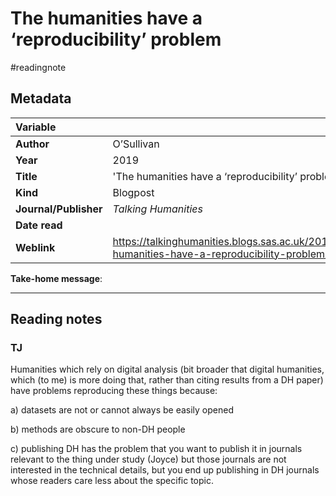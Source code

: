 # The humanities have a ‘reproducibility’ problem
#readingnote 


## Metadata

|   Variable     |  |
|:--------------|:-----------|
| **Author**			|  O’Sullivan     | 
| **Year**				| 		2019	 | 
| **Title**				| 	'The humanities have a ‘reproducibility’ problem'		 | 
| **Kind**				| Blogpost	 | 
| **Journal/Publisher**				| 	*Talking Humanities*		 | 
| **Date read**				| 		 | 
| **Weblink**				| 	https://talkinghumanities.blogs.sas.ac.uk/2019/07/09/the-humanities-have-a-reproducibility-problem/		 | 

**Take-home message**:

---

## Reading notes

### TJ 

Humanities which rely on digital analysis (bit broader that digital humanities, which (to me) is more doing that, rather than citing results from a DH paper) have problems reproducing these things because: 

a) datasets are not or cannot always be easily opened 

b) methods are obscure to non-DH people 

c) publishing DH has the problem that you want to publish it in journals relevant to the thing under study (Joyce) but those journals are not interested in the technical details, but you end up publishing in DH journals whose readers care less about the specific topic.

